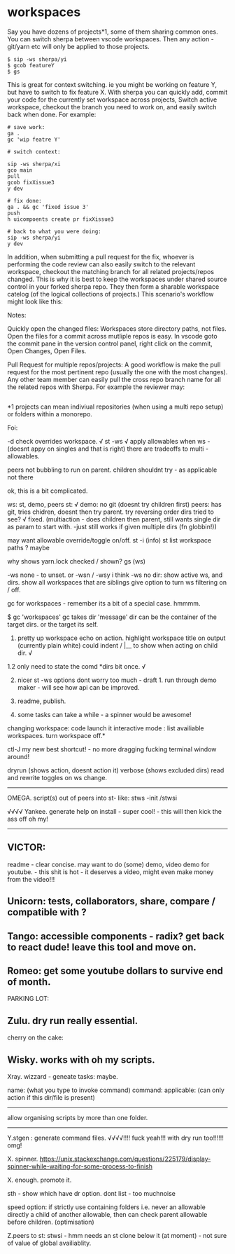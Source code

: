 # workspaces

Say you have dozens of projects\*1, some of them sharing common ones.
You can switch sherpa between vscode workspaces. Then any action - git/yarn etc will
only be applied to those projects.

```
$ sip -ws sherpa/yi
$ gcob featureY
$ gs
```

This is great for context switching. ie you might be working on feature Y, but have to switch to fix feature X. With sherpa you can quickly add, commit your code for the currently set workspace across projects,
Switch active workspace, checkout the branch you need to work on, and easily switch back when done. For example:

```
# save work:
ga .
gc 'wip featre Y'

# switch context:

sip -ws sherpa/xi
gco main
pull
gcob fixXissue3
y dev

# fix done:
ga . && gc 'fixed issue 3'
push
h uicompoents create pr fixXissue3

# back to what you were doing:
sip -ws sherpa/yi
y dev
```

In addition, when submitting a pull request for the fix, whoever is performing the code review can also
easily switch to the relevant workspace, checkout the matching branch for all related projects/repos changed. This is why it is best to keep the workspaces under shared source control in your forked sherpa repo. They then form a
sharable workspace catelog (of the logical collections of projects.) This scenario's workflow might look like this:

Notes:

Quickly open the changed files:
Workspaces store directory paths, not files. Open the files for a commit across mutliple repos is easy.
In vscode goto the commit pane in the version control panel, right click on the commit, Open Changes, Open Files.

Pull Request for multiple repos/projects:
A good workflow is make the pull request for the most pertinent repo (usually the one with the most changes).
Any other team member can easily pull the cross repo branch name for all the related repos with Sherpa. For example the reviewer may:

```

```

\*1 projects can mean indiviual repositories (when using a multi repo setup) or folders within a monorepo.

Foi:

-d check overrides workspace. √
st -ws √
apply allowables when ws - (doesnt appy on singles and that is right) there are tradeoffs to multi - allowables.

peers not bubbling to run on parent.
children shouldnt try - as applicable not there

ok, this is a bit complicated.

ws:
st, demo, peers
st: √
demo: no git (doesnt try children first)
peers: has git, tries chidren, doesnt then try parent.
try reversing order dirs tried to see? √ fixed. (multiaction - does children then parent, still wants single dir as param to start with. -just still works if given multiple dirs (fn globbin!))

may want allowable override/toggle on/off.
st -i (info)
st list workspace paths ? maybe

why shows yarn.lock checked / shown? gs (ws)

-ws none - to unset. or -wsn / -wsy
i think -ws no dir:
show active ws, and dirs.
show all workspaces that are siblings
give option to turn ws filtering on / off.

gc for workspaces - remember its a bit of a special case. hmmmm.

\$ gc 'workspaces'
gc takes dir 'message'
dir can be the container of the target dirs.
or the target its self.

1. pretty up workspace echo on action.
   highlight workspace title on output (currently plain white)
   could indent / |\_\_ to show when acting on child dir. √

1.2 only need to state the comd \*dirs bit once. √

2. nicer st -ws options
   dont worry too much - draft 1. run through demo maker - will see how api can be improved.

3) readme, publish.

4) some tasks can take a while - a spinner would be awesome!

changing workspace:
code launch it
interactive mode : list availiable workspaces.
turn workspace off.\*

ctl-J my new best shortcut! - no more dragging fucking terminal window around!

dryrun (shows action, doesnt action it)
verbose (shows excluded dirs)
read and rewrite toggles on ws change.

---

OMEGA.
script(s) out of peers into st- like:
stws -init /stwsi

√√√√
Yankee. generate help on install - super cool! - this will then kick the ass off oh my!

---

## VICTOR:

readme - clear concise.
may want to do (some) demo,
video demo for youtube. - this shit is hot - it deserves a video,
might even make money from the video!!!

## Unicorn: tests, collaborators, share, compare / compatible with ?

## Tango: accessible components - radix? get back to react dude! leave this tool and move on.

## Romeo: get some youtube dollars to survive end of month.

PARKING LOT:

## Zulu. dry run really essential.

cherry on the cake:

## Wisky. works with oh my scripts.

Xray. wizzard - geneate tasks: maybe.

name: (what you type to invoke command)
command:
applicable: (can only action if this dir/file is present)

---

allow organising scripts by more than one folder.

---

Y.stgen : generate command files. √√√√!!!! fuck yeah!!! with dry run too!!!!!! omg!

X. spinner.
https://unix.stackexchange.com/questions/225179/display-spinner-while-waiting-for-some-process-to-finish

X. enough. promote it.

sth - show which have dr option. dont list - too muchnoise

speed option:
if strictly use containing folders i.e.
never an allowable directly a child of another allowable,
then can check parent allowable before children.
(optimisation)

Z.peers to st:
stwsi - hmm needs an st clone below it (at moment) - not sure of value of global availiablity.
